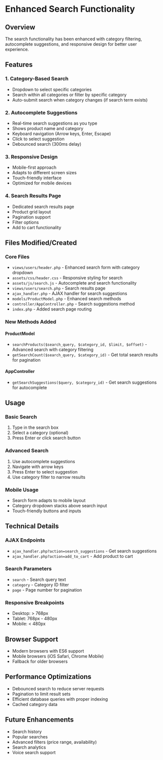 # Enhanced Search Functionality

## Overview
The search functionality has been enhanced with category filtering, autocomplete suggestions, and responsive design for better user experience.

## Features

### 1. Category-Based Search
- Dropdown to select specific categories
- Search within all categories or filter by specific category
- Auto-submit search when category changes (if search term exists)

### 2. Autocomplete Suggestions
- Real-time search suggestions as you type
- Shows product name and category
- Keyboard navigation (Arrow keys, Enter, Escape)
- Click to select suggestion
- Debounced search (300ms delay)

### 3. Responsive Design
- Mobile-first approach
- Adapts to different screen sizes
- Touch-friendly interface
- Optimized for mobile devices

### 4. Search Results Page
- Dedicated search results page
- Product grid layout
- Pagination support
- Filter options
- Add to cart functionality

## Files Modified/Created

### Core Files
- `views/users/header.php` - Enhanced search form with category dropdown
- `assets/css/header.css` - Responsive styling for search
- `assets/js/search.js` - Autocomplete and search functionality
- `views/users/search.php` - Search results page
- `ajax_handler.php` - AJAX handler for search suggestions
- `models/ProductModel.php` - Enhanced search methods
- `controller/AppController.php` - Search suggestions method
- `index.php` - Added search page routing

### New Methods Added

#### ProductModel
- `searchProducts($search_query, $category_id, $limit, $offset)` - Advanced search with category filtering
- `getSearchCount($search_query, $category_id)` - Get total search results for pagination

#### AppController
- `getSearchSuggestions($query, $category_id)` - Get search suggestions for autocomplete

## Usage

### Basic Search
1. Type in the search box
2. Select a category (optional)
3. Press Enter or click search button

### Advanced Search
1. Use autocomplete suggestions
2. Navigate with arrow keys
3. Press Enter to select suggestion
4. Use category filter to narrow results

### Mobile Usage
- Search form adapts to mobile layout
- Category dropdown stacks above search input
- Touch-friendly buttons and inputs

## Technical Details

### AJAX Endpoints
- `ajax_handler.php?action=search_suggestions` - Get search suggestions
- `ajax_handler.php?action=add_to_cart` - Add product to cart

### Search Parameters
- `search` - Search query text
- `category` - Category ID filter
- `page` - Page number for pagination

### Responsive Breakpoints
- Desktop: > 768px
- Tablet: 768px - 480px
- Mobile: < 480px

## Browser Support
- Modern browsers with ES6 support
- Mobile browsers (iOS Safari, Chrome Mobile)
- Fallback for older browsers

## Performance Optimizations
- Debounced search to reduce server requests
- Pagination to limit result sets
- Efficient database queries with proper indexing
- Cached category data

## Future Enhancements
- Search history
- Popular searches
- Advanced filters (price range, availability)
- Search analytics
- Voice search support
